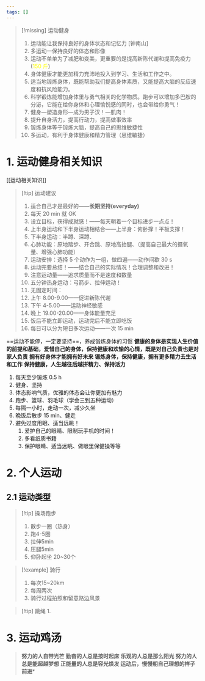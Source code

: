 ```yaml
---
tags: []
---
```

> [!missing] 运动健身
> 1. 运动能让我保持良好的身体状态和记忆力 [钟南山]
> 2. 多运动一保持良好的体态和形像
> 3. 运动不单单为了减肥和变美，更重要的是提高新陈代谢和提高免疫力 (<font color="#ffff00">150 斤</font>)
> 4. 身体健康才能更加精力充沛地投入到学习、生活和工作之中。
> 5. 适当地锻炼身体，既能帮助我们提高身体素质，又能提高大脑的反应速度和抗风险能力。
> 6. 科学锻炼能增加身体里与勇气相关的化学物质。跑步可以增加多巴胺的分泌，它能在给你身体和心理愉悦感的同时，也会带给你勇气！
> 7. 健身—塑造身形—成为男子汉！—肌肉！
> 8. 提升自身活力，提高行动力，提高做事效率
> 9. 锻炼身体等于锻炼大脑，提高自己的思维敏捷性
> 10. 多运动，有利于身体健康和精力管理（思维敏捷）

# 1. 运动健身相关知识
[[运动相关知识]]
> [!tip] 运动建议
> 1. 适合自己才是最好的——**长期坚持(everyday)**
> 2. 每天 20 min 就 OK
> 3. 设立目标，获得成就感！——每天朝着一个目标进步一点点！
> 4. 上半身运动和下半身运动相结合——上半身：俯卧撑！平板支撑！
> 5. 下半身运动：半蹲、深蹲、
> 6. 心肺功能：原地踏步、开合跳、原地高抬腿、（提高自己最大的摄氧量、增强心肺功能）
> 7. 运动安排：选择 5 个动作为一组，做四遍——动作间歇 30 s
> 8. 运动完要总结！——结合自己的实际情况！合理调整和改进！
> 9. 注意运动量——追求质量而不是速度和数量
> 10. 五分钟热身运动：弓箭步、拉伸运动！
> 11. 无固定时间：
> 12. 上午 8.00-9.00——促进新陈代谢
> 13. 下午 4-5.00——运动神经敏感
> 14. 晚上 19.00-20.00——身体能量充足
> 15. 饭后不能立即运动，运动完后不能立即吃饭
> 16. 每日可以分为短日多次运动——一次 15 min

==运动不能停，一定要坚持==，养成锻炼身体的习惯
**健康的身体是实现人生价值的前提和基础，爱惜自己的身体，保持健康和欢愉的心情，既是对自己负责也是对家人负责**
**拥有好身体才能拥有好未来**
**锻炼身体，保持健康，拥有更多精力去生活和工作**
**保持健康，人生越往后越拼精力、保持活力**
1. 每天至少锻炼 0.5 h
2. 健身、坚持
3. 体态影响气质，优雅的体态会让你更加有魅力
4. 跑步、篮球、羽毛球（学会三到五种运动）
5. 每隔一小时，走动一次，减少久坐
6. 晚饭后散步 15 min、健走
7. 避免过度用眼、适当远眺！
	1. 爱护自己的眼睛、限制玩手机的时间！
	2. 多看纸质书籍
	3. 保护眼睛、适当远眺、做眼里保健操等等
# 2. 个人运动
## 2.1 运动类型
> [!tip] 操场跑步
> 1. 散步一圈（热身）
> 2. 跑4-5圈
> 3. 拉伸5min
> 4. 压腿5min
> 5. 仰卧起坐 20~30个

> [!example] 骑行
> 1. 每次15~20km
> 2. 每周两次
> 3. 骑行过程拍照和留意路边风景

> [!tip] 跳绳
> 1. 
# 3. 运动鸡汤

>**努力的人自带光芒**
	**勤奋的人总是按时起床**
	**乐观的人总是那么阳光**
	**努力的人总是能超越梦想**
	**正能量的人总是容光焕发
	运动后，慢慢朝自己理想的样子前进***




